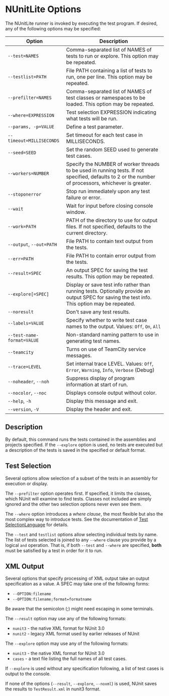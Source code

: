 # NUnitLite Options

The NUnitLite runner is invoked by executing the test program. If desired, any of the following options may be specified:

| Option | Description |
| ------ | ----------- |
| `--test=NAMES` | Comma-separated list of NAMES of tests to run or explore. This option may be repeated. |
| `--testlist=PATH` | File PATH containing a list of tests to run, one per line. This option may be repeated. |
| `--prefilter=NAMES` | Comma-separated list of NAMES of test classes or namespaces to be loaded. This option may be repeated. |
| `--where=EXPRESSION` | Test selection EXPRESSION indicating what tests will be run. |
| `--params, -p=VALUE` | Define a test parameter. |
| `--timeout=MILLISECONDS` | Set timeout for each test case in MILLISECONDS. |
| `--seed=SEED` | Set the random SEED used to generate test cases. |
| `--workers=NUMBER` | Specify the NUMBER of worker threads to be used in running tests. If not specified, defaults to 2 or the number of processors, whichever is greater. |
| `--stoponerror` | Stop run immediately upon any test failure or error. |
| `--wait` | Wait for input before closing console window. |
| `--work=PATH` | PATH of the directory to use for output files. If not specified, defaults to the current directory. |
| `--output`, `--out=PATH` | File PATH to contain text output from the tests. |
| `--err=PATH` | File PATH to contain error output from the tests. |
| `--result=SPEC` | An output SPEC for saving the test results. This option may be repeated. |
| `--explore[=SPEC]` | Display or save test info rather than running tests. Optionally provide an output SPEC for saving the test info. This option may be repeated. |
| `--noresult` | Don't save any test results. |
| `--labels=VALUE` | Specify whether to write test case names to the output. Values: `Off`, `On`, `All` |
| `--test-name-format=VALUE` | Non-standard naming pattern to use in generating test names. |
| `--teamcity` | Turns on use of TeamCity service messages. |
| `--trace=LEVEL` | Set internal trace LEVEL. Values: `Off`, `Error`, `Warning`, `Info`, `Verbose` (Debug) |
| `--noheader`, `--noh` | Suppress display of program information at start of run. |
| `--nocolor`, `--noc` | Displays console output without color. |
| `--help`, `-h` | Display this message and exit. |
| `--version`, `-V` | Display the header and exit. |

## Description

By default, this command runs the tests contained in the
assemblies and projects specified. If the `--explore` option
is used, no tests are executed but a description of the tests
is saved in the specified or default format.

## Test Selection

Several options allow selection of a subset of the tests in an
assembly for execution or display.

The `--prefilter` option operates first. If specified, it
limits the classes, which NUnit will examine to find tests.
Classes not included are simply ignored and the other two
selection options never even see them.

The `--where` option introduces a _where clause_, the most flexible
but also the most complex way to introduce tests. See the documentation of
[Test SelectionLanguage](/articles/nunit/running-tests/Test-Selection-Language.html)
for details.

The `--test` and `testlist` options allow selecting individual
tests by name. The list of tests selected is joined to any `--where`
clause you provide by a logical `and` operation. That is, if both
`--test` and `--where` are specified, __both__ must be satisfied by
a test in order for it to run.

## XML Output

Several options that specify processing of XML output take
an output specification as a value. A SPEC may take one of
the following forms:

* `--OPTION:filename`
* `--OPTION:filename;format=formatname`

Be aware that the semicolon (;) might need escaping in some terminals.

The `--result` option may use any of the following formats:

* `nunit3` - the native XML format for NUnit 3.0
* `nunit2` - legacy XML format used by earlier releases of NUnit

The `--explore` option may use any of the following formats:

* `nunit3` - the native XML format for NUnit 3.0
* `cases` - a text file listing the full names of all test cases.

If `--explore` is used without any specification following, a list of
test cases is output to the console.

If none of the options (`--result`, `--explore`, `--noxml`) is used,
NUnit saves the results to `TestResult.xml` in nunit3 format.
